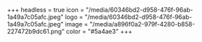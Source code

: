 +++
headless = true
icon = "/media/60346bd2-d958-476f-96ab-1a49a7c05afc.jpeg"
logo = "/media/60346bd2-d958-476f-96ab-1a49a7c05afc.jpeg"
image = "/media/a896f0a2-979f-4280-b858-227472b9dc61.png"
color = "#5a4ae3"
+++
